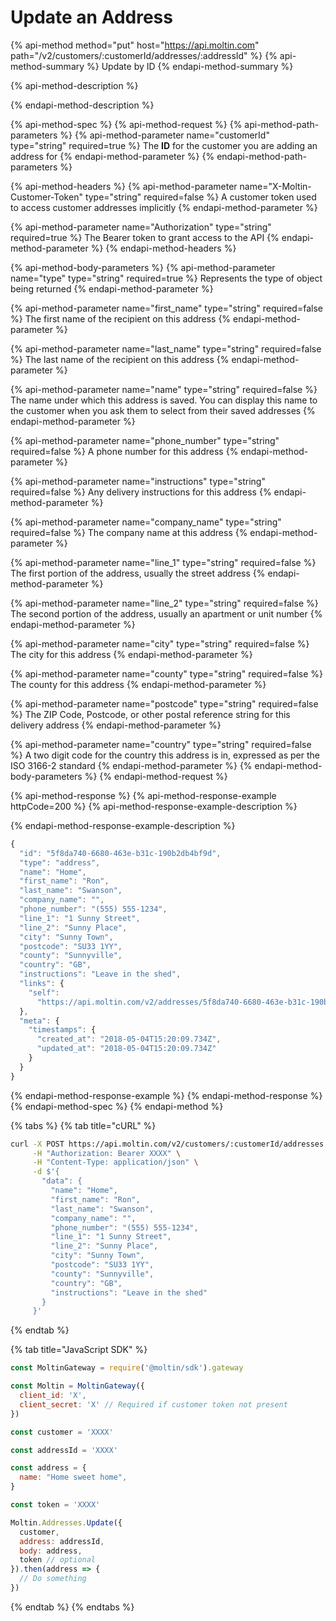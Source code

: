 # Update an Address

{% api-method method="put" host="https://api.moltin.com" path="/v2/customers/:customerId/addresses/:addressId" %}
{% api-method-summary %}
Update by ID
{% endapi-method-summary %}

{% api-method-description %}

{% endapi-method-description %}

{% api-method-spec %}
{% api-method-request %}
{% api-method-path-parameters %}
{% api-method-parameter name="customerId" type="string" required=true %}
The **ID** for the customer you are adding an address for
{% endapi-method-parameter %}
{% endapi-method-path-parameters %}

{% api-method-headers %}
{% api-method-parameter name="X-Moltin-Customer-Token" type="string" required=false %}
A customer token used to access customer addresses implicitly
{% endapi-method-parameter %}

{% api-method-parameter name="Authorization" type="string" required=true %}
The Bearer token to grant access to the API
{% endapi-method-parameter %}
{% endapi-method-headers %}

{% api-method-body-parameters %}
{% api-method-parameter name="type" type="string" required=true %}
Represents the type of object being returned
{% endapi-method-parameter %}

{% api-method-parameter name="first\_name" type="string" required=false %}
The first name of the recipient on this address
{% endapi-method-parameter %}

{% api-method-parameter name="last\_name" type="string" required=false %}
The last name of the recipient on this address
{% endapi-method-parameter %}

{% api-method-parameter name="name" type="string" required=false %}
The name under which this address is saved. You can display this name to the customer when you ask them to select from their saved addresses
{% endapi-method-parameter %}

{% api-method-parameter name="phone\_number" type="string" required=false %}
A phone number for this address
{% endapi-method-parameter %}

{% api-method-parameter name="instructions" type="string" required=false %}
Any delivery instructions for this address
{% endapi-method-parameter %}

{% api-method-parameter name="company\_name" type="string" required=false %}
The company name at this address
{% endapi-method-parameter %}

{% api-method-parameter name="line\_1" type="string" required=false %}
The first portion of the address, usually the street address
{% endapi-method-parameter %}

{% api-method-parameter name="line\_2" type="string" required=false %}
The second portion of the address, usually an apartment or unit number
{% endapi-method-parameter %}

{% api-method-parameter name="city" type="string" required=false %}
The city for this address
{% endapi-method-parameter %}

{% api-method-parameter name="county" type="string" required=false %}
The county for this address
{% endapi-method-parameter %}

{% api-method-parameter name="postcode" type="string" required=false %}
The ZIP Code, Postcode, or other postal reference string for this delivery address
{% endapi-method-parameter %}

{% api-method-parameter name="country" type="string" required=false %}
A two digit code for the country this address is in, expressed as per the ISO 3166-2 standard
{% endapi-method-parameter %}
{% endapi-method-body-parameters %}
{% endapi-method-request %}

{% api-method-response %}
{% api-method-response-example httpCode=200 %}
{% api-method-response-example-description %}

{% endapi-method-response-example-description %}

```javascript
{
  "id": "5f8da740-6680-463e-b31c-190b2db4bf9d",
  "type": "address",
  "name": "Home",
  "first_name": "Ron",
  "last_name": "Swanson",
  "company_name": "",
  "phone_number": "(555) 555-1234",
  "line_1": "1 Sunny Street",
  "line_2": "Sunny Place",
  "city": "Sunny Town",
  "postcode": "SU33 1YY",
  "county": "Sunnyville",
  "country": "GB",
  "instructions": "Leave in the shed",
  "links": {
    "self":
      "https://api.moltin.com/v2/addresses/5f8da740-6680-463e-b31c-190b2db4bf9d"
  },
  "meta": {
    "timestamps": {
      "created_at": "2018-05-04T15:20:09.734Z",
      "updated_at": "2018-05-04T15:20:09.734Z"
    }
  }
}
```
{% endapi-method-response-example %}
{% endapi-method-response %}
{% endapi-method-spec %}
{% endapi-method %}

{% tabs %}
{% tab title="cURL" %}
```bash
curl -X POST https://api.moltin.com/v2/customers/:customerId/addresses \
     -H "Authorization: Bearer XXXX" \
     -H "Content-Type: application/json" \
     -d $'{
       "data": {
         "name": "Home",
         "first_name": "Ron",
         "last_name": "Swanson",
         "company_name": "",
         "phone_number": "(555) 555-1234",
         "line_1": "1 Sunny Street",
         "line_2": "Sunny Place",
         "city": "Sunny Town",
         "postcode": "SU33 1YY",
         "county": "Sunnyville",
         "country": "GB",
         "instructions": "Leave in the shed"
       }
     }'
```
{% endtab %}

{% tab title="JavaScript SDK" %}
```javascript
const MoltinGateway = require('@moltin/sdk').gateway

const Moltin = MoltinGateway({
  client_id: 'X',
  client_secret: 'X' // Required if customer token not present
})

const customer = 'XXXX'

const addressId = 'XXXX'

const address = {
  name: "Home sweet home",
}

const token = 'XXXX'

Moltin.Addresses.Update({
  customer,
  address: addressId,
  body: address,
  token // optional
}).then(address => {
  // Do something
})
```
{% endtab %}
{% endtabs %}

